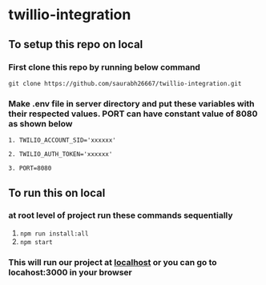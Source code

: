 # twillio-integration

## To setup this repo on local

### First clone this repo by running below command
`git clone https://github.com/saurabh26667/twillio-integration.git`

### Make .env file in server directory and put these variables with their respected values. PORT can have constant value of 8080 as shown below
`1. TWILIO_ACCOUNT_SID='xxxxxx'`

`2. TWILIO_AUTH_TOKEN='xxxxxx'`

`3. PORT=8080`

## To run this on local

### at root level of project run these commands sequentially
1. `npm run install:all`
1. `npm start`

### This will run our project at [localhost](http://localhost:3000) or you can go to locahost:3000 in your browser